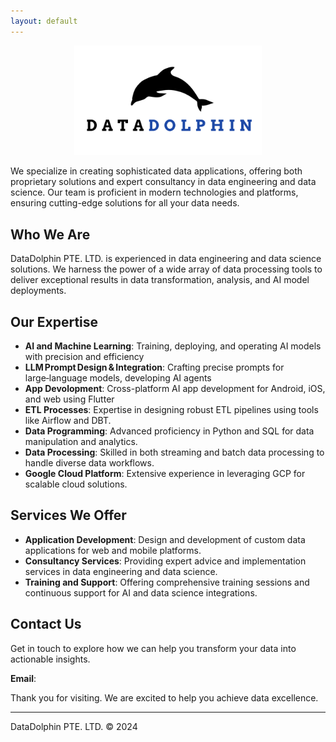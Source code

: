 ```yaml
---
layout: default
---
```


<p align="center">
  <img src="logo.png"  style = "max-width:300px"/>
</p>

We specialize in creating sophisticated data applications, offering both proprietary solutions and expert consultancy in data engineering and data science. Our team is proficient in modern technologies and platforms, ensuring cutting-edge solutions for all your data needs.

## Who We Are

DataDolphin PTE. LTD. is experienced in data engineering and data science solutions. We harness the power of a wide array of data processing tools to deliver exceptional results in data transformation, analysis, and AI model deployments.

## Our Expertise


- **AI and Machine Learning**: Training, deploying, and operating AI models with precision and efficiency
- **LLM Prompt Design & Integration**: Crafting precise prompts for large‑language models, developing AI agents
- **App Devolopment**: Cross-platform AI app development for Android, iOS, and web using Flutter
- **ETL Processes**: Expertise in designing robust ETL pipelines using tools like Airflow and DBT.
- **Data Programming**: Advanced proficiency in Python and SQL for data manipulation and analytics.
- **Data Processing**: Skilled in both streaming and batch data processing to handle diverse data workflows.
- **Google Cloud Platform**: Extensive experience in leveraging GCP for scalable cloud solutions.
## Services We Offer

- **Application Development**: Design and development of custom data applications for web and mobile platforms.
- **Consultancy Services**: Providing expert advice and implementation services in data engineering and data science.
- **Training and Support**: Offering comprehensive training sessions and continuous support for AI and data science integrations.

## Contact Us

Get in touch to explore how we can help you transform your data into actionable insights.


**Email**: <span id="email"></span>

<script>
  // Obfuscate the email address parts
  var part1 = "info";
  var part2 = "datadolphin";
  var part3 = "net";
  
  // Construct the email address
  var email = part1 + "(at)" + part2 + "." + part3;
  
  // Modify the display to replace '@' with '(at)'
  var displayEmail = part1 + "(at)" + part2 + "." + part3;
  
  // Insert the obfuscated email into the page
  document.getElementById("email").innerHTML = '<a href="#">' + displayEmail + '</a>';
</script>


Thank you for visiting. We are excited to help you achieve data excellence.





---

DataDolphin PTE. LTD. © 2024
